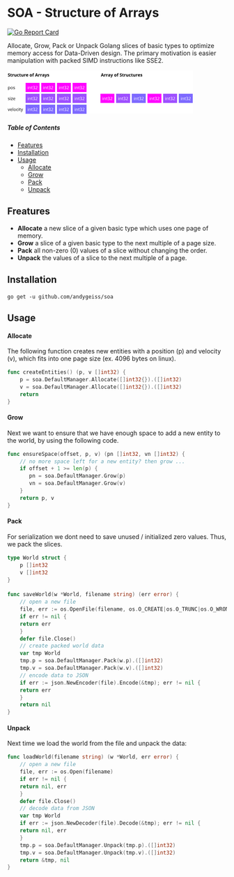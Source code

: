 # SOA - Structure of Arrays

[![Go Report Card](https://goreportcard.com/badge/github.com/andygeiss/soa)](https://goreportcard.com/report/github.com/andygeiss/soa)

Allocate, Grow, Pack or Unpack Golang slices of basic types to optimize memory access for Data-Driven design.
The primary motivation is easier manipulation with packed SIMD instructions like SSE2.

![](soa.png)

##### Table of Contents

- [Features](README.md#features)
- [Installation](README.md#installation)
- [Usage](README.md#usage)
    - [Allocate](README.md#allocate)
    - [Grow](README.md#grow)
    - [Pack](README.md#pack)
    - [Unpack](README.md#unpack)

## Freatures

* **Allocate** a new slice of a given basic type which uses one page of memory.
* **Grow** a slice of a given basic type to the next multiple of a page size.
* **Pack** all non-zero (0) values of a slice without changing the order.
* **Unpack** the values of a slice to the next multiple of a page.

## Installation

    go get -u github.com/andygeiss/soa

## Usage

#### Allocate
The following function creates new entities with a position (p) and velocity (v),
which fits into one page size (ex. 4096 bytes on linux).

```go
func createEntities() (p, v []int32) {
    p = soa.DefaultManager.Allocate([]int32{}).([]int32)
    v = soa.DefaultManager.Allocate([]int32{}).([]int32)
    return
}
```

#### Grow

Next we want to ensure that we have enough space to add a new entity to the world, by using the following code. 

```go
func ensureSpace(offset, p, v) (pn []int32, vn []int32) {
    // no more space left for a new entity? then grow ... 
    if offset + 1 >= len(p) {
       pn = soa.DefaultManager.Grow(p)
       vn = soa.DefaultManager.Grow(v)
    }
    return p, v
}
```

#### Pack

For serialization we dont need to save unused / initialized zero values.
Thus, we pack the slices.

```go
type World struct {
    p []int32
    v []int32
}

func saveWorld(w *World, filename string) (err error) {
    // open a new file
    file, err := os.OpenFile(filename, os.O_CREATE|os.O_TRUNC|os.O_WRONLY, 0644)
    if err != nil {
	return err
    }
    defer file.Close()
    // create packed world data
    var tmp World
    tmp.p = soa.DefaultManager.Pack(w.p).([]int32)
    tmp.v = soa.DefaultManager.Pack(w.v).([]int32)
    // encode data to JSON
    if err := json.NewEncoder(file).Encode(&tmp); err != nil {
	return err
    }
    return nil
}
```

#### Unpack

Next time we load the world from the file and unpack the data:

```go
func loadWorld(filename string) (w *World, err error) {
    // open a new file
    file, err := os.Open(filename)
    if err != nil {
	return nil, err
    }
    defer file.Close()
    // decode data from JSON
    var tmp World
    if err := json.NewDecoder(file).Decode(&tmp); err != nil {
	return nil, err
    }
    tmp.p = soa.DefaultManager.Unpack(tmp.p).([]int32)
    tmp.v = soa.DefaultManager.Unpack(tmp.v).([]int32)
    return &tmp, nil
}
```
